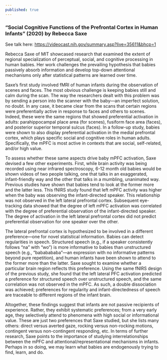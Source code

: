 ```yaml
---
published: true
---
```

### “Social Cognitive Functions of the Prefrontal Cortex in Human Infants” (2020) by Rebecca Saxe

See talk here: https://videocast.nih.gov/summary.asp?live=35611&bhcp=1

Rebecca Saxe of MIT showcased research that examined the extent of regional specialization of perceptual, social, and cognitive processing in human babies. Her work challenges the prevailing hypothesis that babies passively absorb information and develop top-down attentional mechanisms only after statistical patterns are learned over time.

Saxe’s first study involved fMRI of human infants during the observation of scenes and faces. The most obvious challenge is keeping babies still and calm during the scan. The way the researchers dealt with this problem was by sending a person into the scanner with the baby—an imperfect solution, no doubt. In any case, it became clear from the scans that certain regions were preferentially active in response to faces and others to scenes. Indeed, these were the same regions that showed preferential activation in adults: parahippocampal place area (for scenes), fusiform face area (faces), and posterior superior temporal sulcus (faces). In a follow-up study, babies were shown to also display preferential activation in the medial prefrontal cortex, which plays specific social and cognitive roles in human adults. Specifically, the mPFC is most active in contexts that are social, self-related, and/or high value.

To assess whether these same aspects drive baby mPFC activation, Saxe devised a few other experiments. First, while brain activity was being recorded using near infrared spectroscopy, 6-12 month old babies would be shown videos of two people talking, one that talks in an exaggerated, infant-friendly way and the other that talks in a mumbling, unanimated way. Previous studies have shown that babies tend to look at the former more and the latter less. This fNIRS study found that left mPFC activity was higher when the baby was observing the infant-directed speaker. This relationship was not observed in the left lateral prefrontal cortex. Subsequent eye-tracking data showed that the degree of left mPFC activation was correlated with the degree of preferential observation of the infant-directed speaker. The degree of activation in the left lateral prefrontal cortex did not predict preferential observation for one speaker over the other.

The lateral prefrontal cortex is hypothesized to be involved in a different preference—one for novel statistical information. Babies can detect regularities in speech. Structured speech (e.g., if a speaker consistently follows “na” with “wo”) is more informative to babies than unstructured speech (e.g., “bababababa”—an expression with no informative patterns beyond pure repetition), and human infants have been shown to attend to the former more than the latter. Saxe sought to examine whether a particular brain region reflects this preference. Using the same fNIRS design of the previous study, she found that the left lateral PFC activation predicted a preference for structured speech over unstructured speech, and the same correlation was not observed in the mPFC. As such, a double dissociation was achieved; preferences for regularity and infant-directedness of speech are traceable to different regions of the infant brain.

Altogether, these findings suggest that infants are not passive recipients of experience. Rather, they exhibit systematic preferences; from a very early age, they selectively attend to phenomena with high social or informational value. These are just two preferences that Saxe studied, but she lists many others: direct versus averted gaze, rocking versus non-rocking motions, contingent versus non-contingent responding, etc. In terms of further research, Saxe points to the importance of studying interrelationships between the mPFC and attentional/representational mechanisms in infants. Perhaps in so doing, we may learn what babies are endogenously trying to find, learn, and do.
